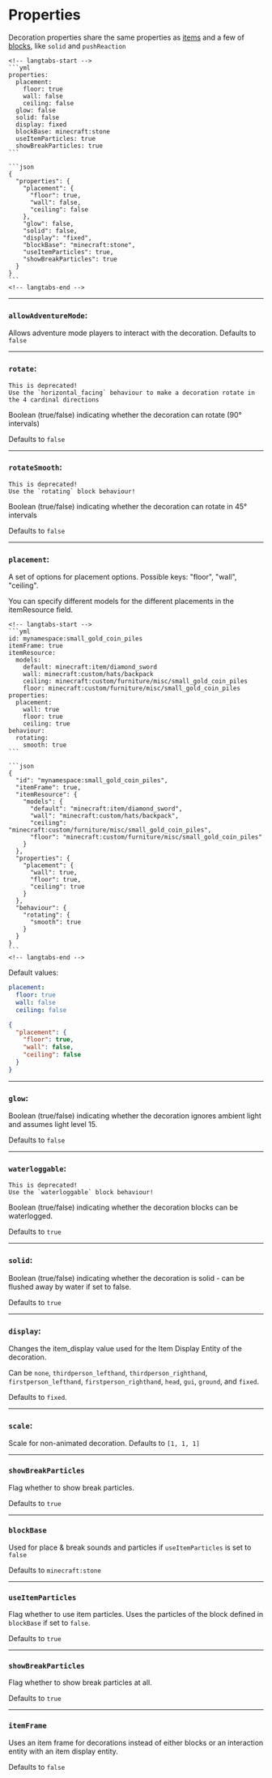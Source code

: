 # Properties

Decoration properties share the same properties as [items](item-properties.md) and a few of [blocks](block-properties.md), like `solid` and `pushReaction`

~~~admonish example "Example of properties"
<!-- langtabs-start -->
```yml
properties:
  placement:
    floor: true
    wall: false
    ceiling: false
  glow: false
  solid: false
  display: fixed
  blockBase: minecraft:stone
  useItemParticles: true
  showBreakParticles: true
```

```json
{
  "properties": {
    "placement": {
      "floor": true, 
      "wall": false, 
      "ceiling": false
    },
    "glow": false,
    "solid": false,
    "display": "fixed",
    "blockBase": "minecraft:stone",
    "useItemParticles": true,
    "showBreakParticles": true
  }
}
```
<!-- langtabs-end -->

~~~

---

### `allowAdventureMode`:

Allows adventure mode players to interact with the decoration. Defaults to `false`

---

### `rotate`:

~~~admonish warning
This is deprecated!
Use the `horizontal_facing` behaviour to make a decoration rotate in the 4 cardinal directions
~~~

Boolean (true/false) indicating whether the decoration can rotate (90° intervals)

Defaults to `false`

---

### `rotateSmooth`:

~~~admonish warning
This is deprecated!
Use the `rotating` block behaviour!
~~~

Boolean (true/false) indicating whether the decoration can rotate in 45° intervals

Defaults to `false`

---

### `placement`:

A set of options for placement options. Possible keys: "floor", "wall", "ceiling".

You can specify different models for the different placements in the itemResource field.
~~~admonish example
<!-- langtabs-start -->
```yml
id: mynamespace:small_gold_coin_piles
itemFrame: true
itemResource:
  models:
    default: minecraft:item/diamond_sword
    wall: minecraft:custom/hats/backpack
    ceiling: minecraft:custom/furniture/misc/small_gold_coin_piles
    floor: minecraft:custom/furniture/misc/small_gold_coin_piles
properties:
  placement:
    wall: true
    floor: true
    ceiling: true
behaviour:
  rotating:
    smooth: true
```

```json
{
  "id": "mynamespace:small_gold_coin_piles",
  "itemFrame": true,
  "itemResource": {
    "models": {
      "default": "minecraft:item/diamond_sword",
      "wall": "minecraft:custom/hats/backpack",
      "ceiling": "minecraft:custom/furniture/misc/small_gold_coin_piles",
      "floor": "minecraft:custom/furniture/misc/small_gold_coin_piles"
    }
  },
  "properties": {
    "placement": {
      "wall": true,
      "floor": true,
      "ceiling": true
    }
  },
  "behaviour": {
    "rotating": {
      "smooth": true
    }
  }
}
```
<!-- langtabs-end -->

~~~

Default values:
<!-- langtabs-start -->
```yml
placement:
  floor: true
  wall: false
  ceiling: false
```

```json
{
  "placement": {
    "floor": true,
    "wall": false,
    "ceiling": false
  }
}
```
<!-- langtabs-end -->

---

### `glow`:

Boolean (true/false) indicating whether the decoration ignores ambient light and assumes light level 15.

Defaults to `false`

---

### `waterloggable`:

~~~admonish warning
This is deprecated!
Use the `waterloggable` block behaviour!
~~~

Boolean (true/false) indicating whether the decoration blocks can be waterlogged.

Defaults to `true`

---

### `solid`:

Boolean (true/false) indicating whether the decoration is solid - can be flushed away by water if set to false.

Defaults to `true`

---

### `display`:

Changes the item_display value used for the Item Display Entity of the decoration. 

Can be `none`, `thirdperson_lefthand`, `thirdperson_righthand`, `firstperson_lefthand`, `firstperson_righthand`, `head`, `gui`, `ground`, and `fixed`. 

Defaults to `fixed`.

---

### `scale`:

Scale for non-animated decoration. Defaults to `[1, 1, 1]`

---

### `showBreakParticles`

Flag whether to show break particles. 

Defaults to `true`

---

### `blockBase`

Used for place & break sounds and particles if `useItemParticles` is set to `false`

Defaults to `minecraft:stone`

---

### `useItemParticles`

Flag whether to use item particles. Uses the particles of the block defined in `blockBase` if set to `false`. 

Defaults to `true`

---

### `showBreakParticles`

Flag whether to show break particles at all.

Defaults to `true`

---

### `itemFrame`

Uses an item frame for decorations instead of either blocks or an interaction entity with an item display entity. 

Defaults to `false`
